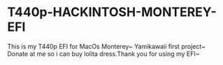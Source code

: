 # T440p-HACKINTOSH-MONTEREY-EFI
This is my T440p EFI for MacOs Monterey~
Yamikawaii first project~
Donate at me so i can buy lolita dress.Thank you for using my EFI~

